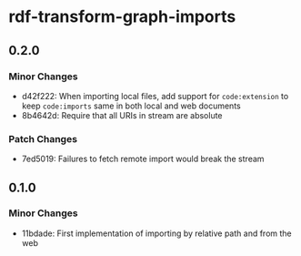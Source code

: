 # rdf-transform-graph-imports

## 0.2.0

### Minor Changes

- d42f222: When importing local files, add support for `code:extension` to keep `code:imports` same in both local and web documents
- 8b4642d: Require that all URIs in stream are absolute

### Patch Changes

- 7ed5019: Failures to fetch remote import would break the stream

## 0.1.0

### Minor Changes

- 11bdade: First implementation of importing by relative path and from the web
